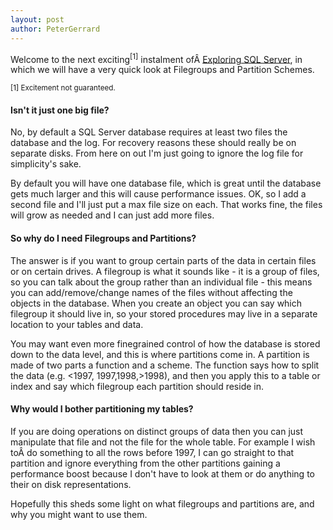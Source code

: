 ```yaml
---
layout: post
author: PeterGerrard
---
```

Welcome to the next exciting<sup>[1]</sup> instalment ofÂ <a href="https://peterlgerrard.wordpress.com/2015/05/29/exploring-sql-server/">Exploring SQL Server</a>, in which we will have a very quick look at Filegroups and Partition Schemes.

<sup>[1] Excitement not guaranteed.</sup>
<h4>Isn't it just one big file?</h4>
No, by default a SQL Server database requires at least two files the database and the log. For recovery reasons these should really be on separate disks. From here on out I'm just going to ignore the log file for simplicity's sake.

By default you will have one database file, which is great until the database gets much larger and this will cause performance issues. OK, so I add a second file and I'll just put a max file size on each. That works fine, the files will grow as needed and I can just add more files.
<h4>So why do I need Filegroups and Partitions?</h4>
The answer is if you want to group certain parts of the data in certain files or on certain drives. A filegroup is what it sounds like - it is a group of files, so you can talk about the group rather than an individual file - this means you can add/remove/change names of the files without affecting the objects in the database. When you create an object you can say which filegroup it should live in, so your stored procedures may live in a separate location to your tables and data.

You may want even more finegrained control of how the database is stored down to the data level, and this is where partitions come in. A partition is made of two parts a function and a scheme. The function says how to split the data (e.g. &lt;1997, 1997,1998,&gt;1998), and then you apply this to a table or index and say which filegroup each partition should reside in.
<h4>Why would I bother partitioning my tables?</h4>
If you are doing operations on distinct groups of data then you can just manipulate that file and not the file for the whole table. For example I wish toÂ do something to all the rows before 1997, I can go straight to that partition and ignore everything from the other partitions gaining a performance boost because I don't have to look at them or do anything to their on disk representations.

Hopefully this sheds some light on what filegroups and partitions are, and why you might want to use them.
